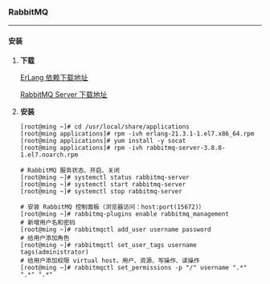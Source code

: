 ### RabbitMQ

------



#### 安装

1. **下载**

   <a href="https://github.com/rabbitmq/erlang-rpm/tags">ErLang 依赖下载地址</a>

   <a href="https://github.com/rabbitmq/rabbitmq-server/tags">RabbitMQ Server 下载地址</a>


2. **安装**

   ```shell
   [root@ming ~]# cd /usr/local/share/applications
   [root@ming applications]# rpm -ivh erlang-21.3.1-1.el7.x86_64.rpm
   [root@ming applications]# yum install -y socat
   [root@ming applications]# rpm -ivh rabbitmq-server-3.8.8-1.el7.noarch.rpm
   
   # RabbitMQ 服务状态、开启、关闭
   [root@ming ~]# systemctl status rabbitmq-server
   [root@ming ~]# systemctl start rabbitmq-server
   [root@ming ~]# systemctl stop rabbitmq-server
   
   # 安装 RabbitMQ 控制面板（浏览器访问：host:port(15672)）
   [root@ming ~]# rabbitmq-plugins enable rabbitmq_management
   # 新增用户名和密码
   [root@ming ~]# rabbitmqctl add_user username password
   # 给用户添加角色
   [root@ming ~]# rabbitmqctl set_user_tags username tags(administrator)
   # 给用户添加权限 virtual host、用户、资源、写操作、读操作
   [root@ming ~]# rabbitmqctl set_permissions -p "/" username ".*" ".*" ".*"
   ```